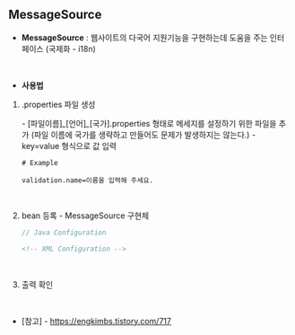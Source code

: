 ## MessageSource

* **MessageSource** : 웹사이트의 다국어 지원기능을 구현하는데 도움을 주는 인터페이스
  (국제화 - i18n)

<br>

* **사용법**

1. .properties 파일 생성
   
   *-* [파일이름]*_*[언어]*_*[국가].properties 형태로 메세지를 설정하기 위한 파일을 추가
   (파일 이름에 국가를 생략하고 만들어도 문제가 발생하지는 않는다.)
   *-* key=value 형식으로 값 입력
   <br>
   ``` properties
   # Example

   validation.name=이름을 입력해 주세요.
   ```


<br>

2. bean 등록 - MessageSource 구현체
   <br>
   
   ``` java
   // Java Configuration
   ```

   ``` xml
   <!-- XML Configuration -->
   ```

<br>


3. 출력 확인
   
   

<br>

* [참고]
  *-* https://engkimbs.tistory.com/717

